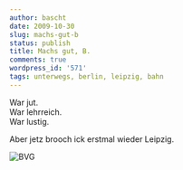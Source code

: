 ```yaml
---
author: bascht
date: 2009-10-30
slug: machs-gut-b
status: publish
title: Machs gut, B.
comments: true
wordpress_id: '571'
tags: unterwegs, berlin, leipzig, bahn
---
```



War jut.  
War lehrreich.  
War lustig.

Aber jetz brooch ick erstmal wieder Leipzig.


![BVG](/blog/2009-10-30-machs-gut-b/2009-10-30_16-25-54-scaled-1000.jpg)
